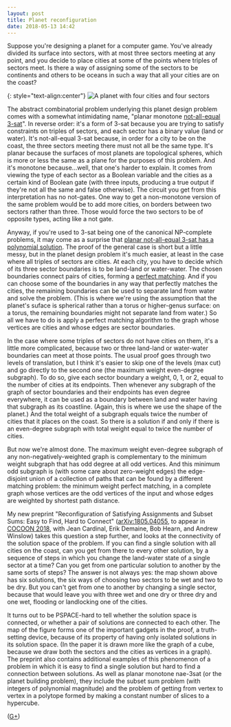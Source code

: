 ```yaml
---
layout: post
title: Planet reconfiguration
date: 2018-05-13 14:42
---
```

Suppose you're designing a planet for a computer game. You've already divided its surface into sectors, with at most three sectors meeting at any point, and you decide to place cities at some of the points where triples of sectors meet. Is there a way of assigning some of the sectors to be continents and others to be oceans in such a way that all your cities are on the coast?

{: style="text-align:center"}
![A planet with four cities and four sectors]({{site.baseurl}}/assets/2018/four-sector-planet.png)

The abstract combinatorial problem underlying this planet design problem comes with a somewhat intimidating name, "planar monotone [not-all-equal 3-sat](https://en.wikipedia.org/wiki/Not-all-equal_3-satisfiability)". In reverse order: it's a form of 3-sat because you are trying to satisfy constraints on triples of sectors, and each sector has a binary value (land or water). It's not-all-equal 3-sat because, in order for a city to be on the coast, the three sectors meeting there must not all be the same type. It's planar because the surfaces of most planets are topological spheres, which is more or less the same as a plane for the purposes of this problem. And it's monotone because...well, that one's harder to explain. It comes from viewing the type of each sector as a Boolean variable and the cities as a certain kind of Boolean gate (with three inputs, producing a true output if they're not all the same and false otherwise). The circuit you get from this interpretation has no not-gates. One way to get a non-monotone version of the same problem would be to add more cities, on borders between two sectors rather than three. Those would force the two sectors to be of opposite types, acting like a not gate.

Anyway, if you're used to 3-sat being one of the canonical NP-complete problems, it may come as a surprise that [planar not-all-equal 3-sat has a polynomial solution](https://www.cs.unm.edu/~moret/nae3sat.ps). The proof of the general case is short but a little messy, but in the planet design problem it's much easier, at least in the case where all triples of sectors are cities. At each city, you have to decide which of its three sector boundaries is to be land-land or water-water. The chosen boundaries connect pairs of cities, forming a [perfect matching](https://en.wikipedia.org/wiki/Matching_(graph_theory)). And if you can choose some of the boundaries in any way that perfectly matches the cities, the remaining boundaries can be used to separate land from water and solve the problem. (This is where we're using the assumption that the planet's suface is spherical rather than a torus or higher-genus surface: on a torus, the remaining boundaries might not separate land from water.) So all we have to do is apply a perfect matching algorithm to the graph whose vertices are cities and whose edges are sector boundaries.

In the case where some triples of sectors do not have cities on them, it's a little more complicated, because two or three land-land or water-water boundaries can meet at those points. The usual proof goes through two levels of translation, but I think it's easier to skip one of the levels (max cut) and go directly to the second one (the maximum weight even-degree subgraph). To do so, give each sector boundary a weight, 0, 1, or 2, equal to the number of cities at its endpoints. Then whenever any subgraph of the graph of sector boundaries and their endpoints has even degree everywhere, it can be used as a boundary between land and water having that subgraph as its coastline. (Again, this is where we use the shape of the planet.) And the total weight of a subgraph equals twice the number of cities that it places on the coast. So there is a solution if and only if there is an even-degree subgraph with total weight equal to twice the number of cities.

But now we're almost done. The maximum weight even-degree subgraph of any non-negatively-weighted graph is complementary to the minimum weight subgraph that has odd degree at all odd vertices. And this minimum odd subgraph is (with some care about zero-weight edges) the edge-disjoint union of a collection of paths that can be found by a different matching problem: the minimum weight perfect matching, in a complete graph whose vertices are the odd vertices of the input and whose edges are weighted by shortest path distance.

My new preprint "Reconfiguration of Satisfying Assignments and Subset Sums: Easy to Find, Hard to Connect" ([arXiv:1805.04055](https://arxiv.org/abs/1805.04055), to appear in [COCOON 2018](http://cocoon2018.sdu.edu.cn/), with Jean Cardinal, Erik Demaine, Bob Hearn, and Andrew Winslow) takes this question a step further, and looks at the connectivity of the solution space of the problem. If you can find a single solution with all cities on the coast, can you get from there to every other solution, by a sequence of steps in which you change the land-water state of a single sector at a time? Can you get from one particular solution to another by the same sorts of steps? The answer is not always yes: the map shown above has six solutions, the six ways of choosing two sectors to be wet and two to be dry. But you can't get from one to another by changing a single sector, because that would leave you with three wet and one dry or three dry and one wet, flooding or landlocking one of the cities.

It turns out to be PSPACE-hard to tell whether the solution space is connected, or whether a pair of solutions are connected to each other. The map of the figure forms one of the important gadgets in the proof, a truth-setting device, because of its property of having only isolated solutions in its solution space. (In the paper it is drawn more like the graph of a cube, because we draw both the sectors and the cities as vertices in a graph). The preprint also contains additional examples of this phenomenon of a problem in which it is easy to find a single solution but hard to find a connection between solutions. As well as planar monotone nae-3sat (or the planet building problem), they include the subset sum problem (with integers of polynomial magnitude) and the problem of getting from vertex to vertex in a polytope formed by making a constant number of slices to a hypercube.

([G+](https://plus.google.com/100003628603413742554/posts/9hfuvQqQrCN))